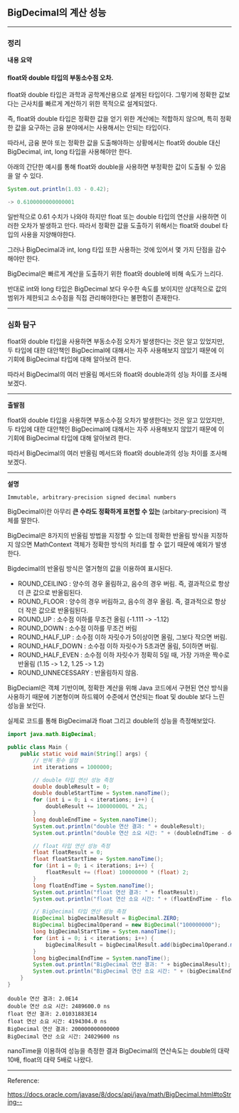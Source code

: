 ## BigDecimal의 계산 성능

---

### 정리

**내용 요약**

#### float와 double 타입의 부동소수점 오차.

 float와 double 타입은 과학과 공학계산용으로 설계된 타입이다. 그렇기에 정확한 값보다는 근사치를 빠르게 계산하기 위한 목적으로 설계되었다.

 즉, float와 double 타입은 정확한 값을 얻기 위한 계산에는 적합하지 않으며, 특히 정확한 값을 요구하는 금융 분야에서는 사용해서는 안되는 타입이다.

 따라서, 금융 분야 또는 정확한 값을 도출해야하는 상황에서는 float와 double 대신 BigDecimal, int, long 타입을 사용해야만 한다.

 아래의 간단한 예시를 통해 float와 double을 사용하면 부정확한 값이 도출될 수 있음을 알 수 있다.

 ```java
 System.out.println(1.03 - 0.42);

 -> 0.6100000000000001
 ```

 일반적으로 0.61 수치가 나와야 하지만 float 또는 double 타입의 연산을 사용하면 이러한 오차가 발생하고 만다. 따라서 정확한 값을 도출하기 위해서는 float와 doubel 타입의 사용을 지양해야한다.

 그러나 BigDecimal과 int, long 타입 또한 사용하는 것에 있어서 몇 가지 단점을 감수해야만 한다.

 BigDecimal은 빠르게 계산을 도출하기 위한 float와 double에 비해 속도가 느리다.

 반대로 int와 long 타입은 BigDecimal 보다 우수한 속도를 보이지만 상대적으로 값의 범위가 제한되고 소수점을 직접 관리해야한다는 불편함이 존재한다.

---

### 심화 탐구

float와 double 타입을 사용하면 부동소수점 오차가 발생한다는 것은 알고 있었지만, 두 타입에 대한 대안책인 BigDecimal에 대해서는 자주 사용해보지 않았기 때문에 이 기회에 BigDecimal 타입에 대해 알아보려 한다.

따라서 BigDecimal의 여러 반올림 메서드와 float와 double과의 성능 차이를 조사해보겠다.

---

**출발점**

float와 double 타입을 사용하면 부동소수점 오차가 발생한다는 것은 알고 있었지만, 두 타입에 대한 대안책인 BigDecimal에 대해서는 자주 사용해보지 않았기 때문에 이 기회에 BigDecimal 타입에 대해 알아보려 한다.

따라서 BigDecimal의 여러 반올림 메서드와 float와 double과의 성능 차이를 조사해보겠다.

---

**설명**

`Immutable, arbitrary-precision signed decimal numbers`

BigDecimal이란 아무리 **큰 수라도 정확하게 표현할 수 있는** (arbitary-precision) 객체를 말한다.

BigDecimal은 8가지의 반올림 방법을 지정할 수 있는데 정확한 반올림 방식을 지정하지 않으면 MathContext 객체가 정확한 방식의 처리를 할 수 없기 때문에 예외가 발생한다.

Bigdecimal의 반올림 방식은 열거형의 값을 이용하여 표시된다.

+ ROUND_CEILING : 양수의 경우 올림하고, 음수의 경우 버림. 즉, 결과적으로 항상 더 큰 값으로 반올림된다.
+ ROUND_FLOOR : 양수의 경우 버림하고, 음수의 경우 올림. 즉, 결과적으로 항상 더 작은 값으로 반올림된다.
+ ROUND_UP : 소수점 이하를 무조건 올림 (-1.111 -> -1.12)
+ ROUND_DOWN : 소수점 이하를 무조건 버림
+ ROUND_HALF_UP : 소수점 이하 자릿수가 5이상이면 올림, 그보다 작으면 버림.
+ ROUND_HALF_DOWN : 소수점 이하 자릿수가 5초과면 올림, 5이하면 버림.
+ ROUND_HALF_EVEN : 소수점 이하 자릿수가 정확히 5일 때, 가장 가까운 짝수로 반올림 (1.15 -> 1.2, 1.25 -> 1.2)
+ ROUND_UNNECESSARY : 반올림하지 않음.

BigDeciaml은 객체 기반이며, 정확한 계산을 위해 Java 코드에서 구현된 연산 방식을 사용하기 때문에 기본형이며 하드웨어 수준에서 연산되는 float 및 double 보다 느린 성능을 보인다.

실제로 코드를 통해 BigDecimal과 float 그리고 double의 성능을 측정해보았다.

```java
import java.math.BigDecimal;

public class Main {
    public static void main(String[] args) {
        // 반복 횟수 설정
        int iterations = 1000000;

        // double 타입 연산 성능 측정
        double doubleResult = 0;
        double doubleStartTime = System.nanoTime();
        for (int i = 0; i < iterations; i++) {
            doubleResult += 100000000L * 2L;
        }
        long doubleEndTime = System.nanoTime();
        System.out.println("double 연산 결과: " + doubleResult);
        System.out.println("double 연산 소요 시간: " + (doubleEndTime - doubleStartTime) + " ns");

        // float 타입 연산 성능 측정
        float floatResult = 0;
        float floatStartTime = System.nanoTime();
        for (int i = 0; i < iterations; i++) {
            floatResult += (float) 100000000 * (float) 2;
        }
        long floatEndTime = System.nanoTime();
        System.out.println("float 연산 결과: " + floatResult);
        System.out.println("float 연산 소요 시간: " + (floatEndTime - floatStartTime) + " ns");

        // BigDecimal 타입 연산 성능 측정
        BigDecimal bigDecimalResult = BigDecimal.ZERO;
        BigDecimal bigDecimalOperand = new BigDecimal("100000000");
        long bigDecimalStartTime = System.nanoTime();
        for (int i = 0; i < iterations; i++) {
            bigDecimalResult = bigDecimalResult.add(bigDecimalOperand.multiply(BigDecimal.valueOf(2)));
        }
        long bigDecimalEndTime = System.nanoTime();
        System.out.println("BigDecimal 연산 결과: " + bigDecimalResult);
        System.out.println("BigDecimal 연산 소요 시간: " + (bigDecimalEndTime - bigDecimalStartTime) + " ns");
    }
}

```

```
double 연산 결과: 2.0E14
double 연산 소요 시간: 2489600.0 ns
float 연산 결과: 2.01031883E14
float 연산 소요 시간: 4194304.0 ns
BigDecimal 연산 결과: 200000000000000
BigDecimal 연산 소요 시간: 24029600 ns
```

nanoTime을 이용하여 성능을 측정한 결과 BigDecimal의 연산속도는 double의 대략 10배, float의 대략 5배로 나왔다.


---


Reference:

https://docs.oracle.com/javase/8/docs/api/java/math/BigDecimal.html#toString--